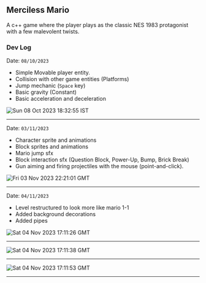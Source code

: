 ## Merciless Mario

A c++ game where the player plays as the classic NES 1983 protagonist with a few malevolent twists.

### Dev Log 

Date: `08/10/2023`

- Simple Movable player entity.
- Collision with other game entities (Platforms)
- Jump mechanic (`Space` key)
- Basic gravity (Constant)
- Basic acceleration and deceleration 

![Sun 08 Oct 2023 18:32:55 IST](https://github.com/Ticketedmoon/merciless-mario/assets/21260839/4543b6a0-b51f-4a4b-8daa-13264f6816ef)

---

Date: `03/11/2023`

- Character sprite and animations
- Block sprites and animations
- Mario jump sfx
- Block interaction sfx (Question Block, Power-Up, Bump, Brick Break)
- Gun aiming and firing projectiles with the mouse (point-and-click).

![Fri 03 Nov 2023 22:21:01 GMT](https://github.com/Ticketedmoon/merciless-mario/assets/21260839/da0ba7cd-6adb-4592-91a9-342c239b7ad0)

---

Date: `04/11/2023`

- Level restructured to look more like mario 1-1
- Added background decorations
- Added pipes

![Sat 04 Nov 2023 17:11:26 GMT](https://github.com/Ticketedmoon/merciless-mario/assets/21260839/e765199d-c603-4129-b9a4-ea8bcdcbe849)

---

![Sat 04 Nov 2023 17:11:38 GMT](https://github.com/Ticketedmoon/merciless-mario/assets/21260839/80875122-76e6-4f8c-b7dc-2c79e105c51e)

---

![Sat 04 Nov 2023 17:11:53 GMT](https://github.com/Ticketedmoon/merciless-mario/assets/21260839/d1c5dc3d-4a1a-4ad1-bdb3-5971ac6fdfee)

---